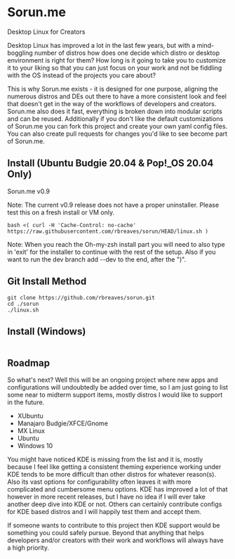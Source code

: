 # Sorun.me
Desktop Linux for Creators

Desktop Linux has improved a lot in the last few years, but with a mind-boggling number of distros how does one decide which distro or desktop environment is right for them? How long is it going to take you to customize it to your liking so that you can just focus on your work and not be fiddling with the OS instead of the projects you care about?

This is why Sorun.me exists - it is designed for one purpose, aligning the numerous distros and DEs out there to have a more consistent look and feel that doesn't get in the way of the workflows of developers and creators. Sorun.me also does it fast, everything is broken down into modular scripts and can be reused. Additionally if you don't like the default customizations of Sorun.me you can fork this project and create your own yaml config files. You can also create pull requests for changes you'd like to see become part of Sorun.me.

## Install (Ubuntu Budgie 20.04 & Pop\!_OS 20.04 Only)

Sorun.me v0.9

Note: The current v0.9 release does not have a proper uninstaller. Please test this on a fresh install or VM only.

```
bash <( curl -H 'Cache-Control: no-cache' https://raw.githubusercontent.com/rbreaves/sorun/HEAD/linux.sh )
```

Note: When you reach the Oh-my-zsh install part you will need to also type in 'exit' for the installer to continue with the rest of the setup. Also if you want to run the dev branch add --dev to the end, after the ")".

## Git Install Method

```
git clone https://github.com/rbreaves/sorun.git
cd ./sorun
./linux.sh
```

## Install (Windows)

```

```

## Roadmap

So what's next? Well this will be an ongoing project where new apps and configurations will undoubtedly be added over time, so I am just going to list some near to midterm support items, mostly distros I would like to support in the future.

- XUbuntu
- Manajaro Budgie/XFCE/Gnome
- MX Linux
- Ubuntu
- Windows 10

You might have noticed KDE is missing from the list and it is, mostly because I feel like getting a consistent theming experience working under KDE tends to be more difficult than other distros for whatever reason(s). Also its vast options for configurability often leaves it with more complicated and cumbersome menu options. KDE has improved a lot of that however in more recent releases, but I have no idea if I will ever take another deep dive into KDE or not. Others can certainly contribute configs for KDE based distros and I will happily test them and accept them.

If someone wants to contribute to this project then KDE support would be something you could safely pursue. Beyond that anything that helps developers and/or creators with their work and workflows will always have a high priority.
